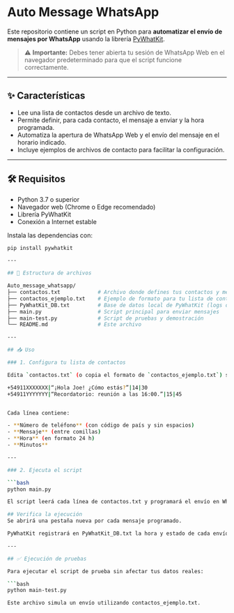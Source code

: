 # Auto Message WhatsApp

Este repositorio contiene un script en Python para **automatizar el envío de mensajes por WhatsApp** usando la librería [PyWhatKit](https://github.com/Ankit404butfound/PyWhatKit).

> ⚠️ **Importante:** Debes tener abierta tu sesión de WhatsApp Web en el navegador predeterminado para que el script funcione correctamente.

---

## ✨ Características

- Lee una lista de contactos desde un archivo de texto.
- Permite definir, para cada contacto, el mensaje a enviar y la hora programada.
- Automatiza la apertura de WhatsApp Web y el envío del mensaje en el horario indicado.
- Incluye ejemplos de archivos de contacto para facilitar la configuración.

---

## 🛠️ Requisitos

- Python 3.7 o superior  
- Navegador web (Chrome o Edge recomendado)  
- Librería PyWhatKit  
- Conexión a Internet estable  

Instala las dependencias con:

```bash
pip install pywhatkit

---

## 📂 Estructura de archivos

Auto_message_whatsapp/
├── contactos.txt            # Archivo donde defines tus contactos y mensajes
├── contactos_ejemplo.txt    # Ejemplo de formato para tu lista de contactos
├── PyWhatKit_DB.txt         # Base de datos local de PyWhatKit (logs de uso)
├── main.py                  # Script principal para enviar mensajes
├── main-test.py             # Script de pruebas y demostración
└── README.md                # Este archivo

---

## 📥 Uso

### 1. Configura tu lista de contactos

Edita `contactos.txt` (o copia el formato de `contactos_ejemplo.txt`) siguiendo la estructura:

+54911XXXXXXX|“¡Hola Joe! ¿Cómo estás?”|14|30
+54911YYYYYYY|“Recordatorio: reunión a las 16:00.”|15|45


Cada línea contiene:

- **Número de teléfono** (con código de país y sin espacios)
- **Mensaje** (entre comillas)
- **Hora** (en formato 24 h)
- **Minutos**

---

### 2. Ejecuta el script

```bash
python main.py

El script leerá cada línea de contactos.txt y programará el envío en WhatsApp Web.

## Verifica la ejecución
Se abrirá una pestaña nueva por cada mensaje programado.

PyWhatKit registrará en PyWhatKit_DB.txt la hora y estado de cada envío.

---

## ✅ Ejecución de pruebas

Para ejecutar el script de prueba sin afectar tus datos reales:

```bash
python main-test.py

Este archivo simula un envío utilizando contactos_ejemplo.txt.